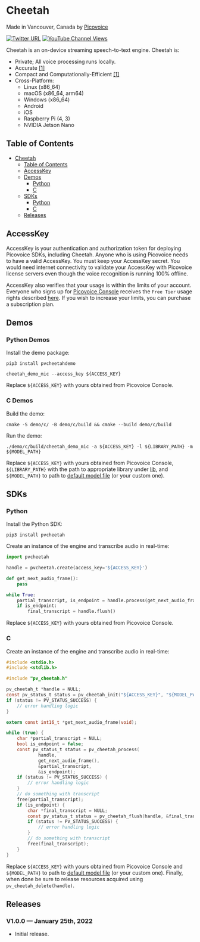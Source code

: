 # Cheetah

Made in Vancouver, Canada by [Picovoice](https://picovoice.ai)

[![Twitter URL](https://img.shields.io/twitter/url?label=%40AiPicovoice&style=social&url=https%3A%2F%2Ftwitter.com%2FAiPicovoice)](https://twitter.com/AiPicovoice)
[![YouTube Channel Views](https://img.shields.io/youtube/channel/views/UCAdi9sTCXLosG1XeqDwLx7w?label=YouTube&style=social)](https://www.youtube.com/channel/UCAdi9sTCXLosG1XeqDwLx7w)

Cheetah is an on-device streaming speech-to-text engine. Cheetah is:

- Private; All voice processing runs locally.
- Accurate [[1]](https://github.com/Picovoice/speech-to-text-benchmark#results)
- Compact and Computationally-Efficient [[1]](https://github.com/Picovoice/speech-to-text-benchmark#results)
- Cross-Platform:
    - Linux (x86_64)
    - macOS (x86_64, arm64)
    - Windows (x86_64)
    - Android
    - iOS
    - Raspberry Pi (4, 3)
    - NVIDIA Jetson Nano

## Table of Contents

- [Cheetah](#cheetah)
    - [Table of Contents](#table-of-contents)
    - [AccessKey](#accesskey)
    - [Demos](#demos)
        - [Python](#python-demos)
        - [C](#c-demos)
    - [SDKs](#sdks)
        - [Python](#python)
        - [C](#c)
    - [Releases](#releases)

## AccessKey

AccessKey is your authentication and authorization token for deploying Picovoice SDKs, including Cheetah. Anyone who is
using Picovoice needs to have a valid AccessKey. You must keep your AccessKey secret. You would need internet
connectivity to validate your AccessKey with Picovoice license servers even though the voice recognition is running 100%
offline.

AccessKey also verifies that your usage is within the limits of your account. Everyone who signs up for
[Picovoice Console](https://console.picovoice.ai/) receives the `Free Tier` usage rights described
[here](https://picovoice.ai/pricing/). If you wish to increase your limits, you can purchase a subscription plan.

## Demos

### Python Demos

Install the demo package:

```console
pip3 install pvcheetahdemo
```

```console
cheetah_demo_mic --access_key ${ACCESS_KEY}
```

Replace `${ACCESS_KEY}` with yours obtained from Picovoice Console.

### C Demos

Build the demo:

```console
cmake -S demo/c/ -B demo/c/build && cmake --build demo/c/build
```

Run the demo:

```console
./demo/c/build/cheetah_demo_mic -a ${ACCESS_KEY} -l ${LIBRARY_PATH} -m ${MODEL_PATH}
```

Replace `${ACCESS_KEY}` with yours obtained from Picovoice Console, `${LIBRARY_PATH}` with the path to appropriate
library under [lib](/lib), and `${MODEL_PATH}` to path to [default model file](/lib/common/cheetah_params.pv)
(or your custom one).

## SDKs

### Python

Install the Python SDK:

```console
pip3 install pvcheetah
```

Create an instance of the engine and transcribe audio in real-time:

```python
import pvcheetah

handle = pvcheetah.create(access_key='${ACCESS_KEY}')

def get_next_audio_frame():
    pass

while True:
    partial_transcript, is_endpoint = handle.process(get_next_audio_frame())
    if is_endpoint:
        final_transcript = handle.flush()
```

Replace `${ACCESS_KEY}` with yours obtained from Picovoice Console.

### C

Create an instance of the engine and transcribe audio in real-time:

```c
#include <stdio.h>
#include <stdlib.h>

#include "pv_cheetah.h"

pv_cheetah_t *handle = NULL;
const pv_status_t status = pv_cheetah_init("${ACCESS_KEY}", "${MODEL_PATH}", -1.f, &handle);
if (status != PV_STATUS_SUCCESS) {
    // error handling logic
}

extern const int16_t *get_next_audio_frame(void);

while (true) {
    char *partial_transcript = NULL;
    bool is_endpoint = false;
    const pv_status_t status = pv_cheetah_process(
            handle,
            get_next_audio_frame(),
            &partial_transcript,
            &is_endpoint);
    if (status != PV_STATUS_SUCCESS) {
        // error handling logic
    }
    // do something with transcript
    free(partial_transcript);
    if (is_endpoint) {
        char *final_transcript = NULL;
        const pv_status_t status = pv_cheetah_flush(handle, &final_transcript);
        if (status != PV_STATUS_SUCCESS) {
            // error handling logic
        }
        // do something with transcript
        free(final_transcript);
    }
}
```

Replace `${ACCESS_KEY}` with yours obtained from Picovoice Console and `${MODEL_PATH}` to path to 
[default model file](/lib/common/cheetah_params.pv) (or your custom one). Finally, when done be sure to release
resources acquired using `pv_cheetah_delete(handle)`.

## Releases

### V1.0.0 — January 25th, 2022

* Initial release.
